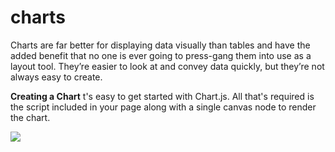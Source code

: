 # charts

Charts are far better for displaying data visually than tables and have the added benefit that no one is ever going to press-gang them into use as a layout tool. They’re easier to look at and convey data quickly, but they’re not always easy to create.





**Creating a Chart**
t's easy to get started with Chart.js. All that's required is the script included in your page along with a single canvas node to render the chart.



![](m.png)